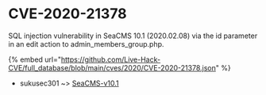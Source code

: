 # CVE-2020-21378

SQL injection vulnerability in SeaCMS 10.1 (2020.02.08) via the id parameter in an edit action to admin_members_group.php.

{% embed url="https://github.com/Live-Hack-CVE/full_database/blob/main/cves/2020/CVE-2020-21378.json" %}


* sukusec301 ~> [SeaCMS-v10.1](https://www.alice-snow.ru/2020/database/cve-2020-21378/seacms-v10.1-sukusec301)